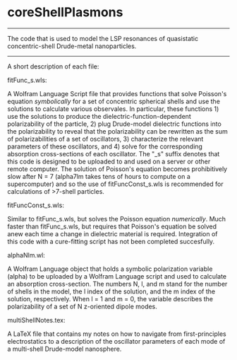 # coreShellPlasmons

*******************************************************************************************************************************************
The code that is used to model the LSP resonances of quasistatic concentric-shell Drude-metal nanoparticles.
*******************************************************************************************************************************************

A short description of each file:



fitFunc\_s.wls:

A Wolfram Language Script file that provides functions that solve Poisson's equation _symbolically_ for a set of concentric spherical shells and use the solutions to calculate various observales. In particular, these functions 1) use the solutions to produce the dielectric-function-dependent polarizability of the particle, 2) plug Drude-model dielectric functions into the polarizability to reveal that the polarizability can be rewritten as the sum of polarizabilities of a set of oscillators, 3) characterize the relevant parameters of these oscillators, and 4) solve for the corresponding absorption cross-sections of each oscillator. The "\_s" suffix denotes that this code is designed to be uploaded to and used on a server or other remote computer. The solution of Poisson's equation becomes prohibitively slow after N = 7 (alpha7lm takes tens of hours to compute on a supercomputer) and so the use of fitFuncConst\_s.wls is recommended for calculations of >7-shell particles.



fitFuncConst\_s.wls:

Similar to fitFunc\_s.wls, but solves the Poisson equation _numerically_. Much faster than fitFunc\_s.wls, but requires that Poisson's equation be solved anew each time a change in dielectric material is required. Integration of this code with a cure-fitting script has not been completed succesfully.



alphaNlm.wl:

A Wolfram Language object that holds a symbolic polarization variable (alpha) to be uploaded by a Wolfram Language script and used to calculate an absorption cross-section. The numbers N, l, and m stand for the number of shells in the model, the l index of the solution, and the m index of the solution, respectively. When l = 1 and m = 0, the variable describes the polarizability of a set of N z-oriented dipole modes.



multiShellNotes.tex:

A LaTeX file that contains my notes on how to navigate from first-principles electrostatics to a description of the oscillator parameters of each mode of a multi-shell Drude-model nanosphere.


